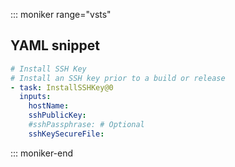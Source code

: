 ::: moniker range="vsts"

## YAML snippet

```YAML
# Install SSH Key
# Install an SSH key prior to a build or release
- task: InstallSSHKey@0
  inputs:
    hostName: 
    sshPublicKey: 
    #sshPassphrase: # Optional
    sshKeySecureFile: 
```

::: moniker-end